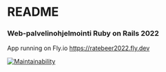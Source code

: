 # README

### Web-palvelinohjelmointi Ruby on Rails 2022

App running on Fly.io
https://ratebeer2022.fly.dev

[![Maintainability](https://api.codeclimate.com/v1/badges/844b04f93ccb092d6559/maintainability)](https://codeclimate.com/github/Keskimaki/ruby-wepa/maintainability)
